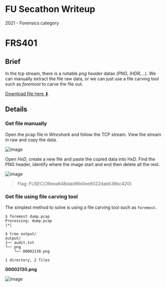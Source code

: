 # FU Secathon Writeup

2021 - Forensics category

# FRS401

## Brief

In the tcp stream, there is a notable *png header* datas (*PNG*, *IHDR*,...). We can manually extract the file raw data, or we can just use a file carving tool such as *foremost* to carve the file out.

[Download file here ⬇](https://github.com/n3ddih/FuSec2021_Writeup_FRS/raw/main/FRS401/dump.pcap)

## Details

### Get file manually

Open the pcap file in *Wireshark* and follow the TCP stream. View the stream in raw and copy the data.

![image](https://user-images.githubusercontent.com/80664686/138729927-b5f34b02-c533-40d3-80fb-fc20ea95a49d.png)

Open *HxD*, create a new file and paste the copied data into HxD. Find the PNG header, identify where the image start and end then delete all the rest.

![image](https://user-images.githubusercontent.com/80664686/138731523-1c23c305-51f2-4fa8-b0da-7de46fef6fa5.png)

> Flag: FUSEC{39eea648dab96b0ee6022dabb38bc420}

### Get file using file carving tool

The simplest method to solve is using a file carving tool such as `foremost`.

```console
$ foremost dump.pcap
Processing: dump.pcap
|*|

$ tree output/
output/
├── audit.txt
└── png
    └── 00002130.png

1 directory, 2 files
```

**00002130.png**

![image](https://user-images.githubusercontent.com/80664686/138735373-04bad459-2d54-4446-b71b-ee938317cbf7.png)
